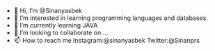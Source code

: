 - 👋 Hi, I’m @Sinanyasbek
- 👀 I’m interested in learning programming languages and databases.
- 🌱 I’m currently learning JAVA
- 💞️ I’m looking to collaborate on ...
- 📫 How to reach me Instagram:@sinanyasbek Twitter:@Sinanprs

<!---
Sinanyasbek/Sinanyasbek is a ✨ special ✨ repository because its `README.md` (this file) appears on your GitHub profile.
You can click the Preview link to take a look at your changes.
--->
